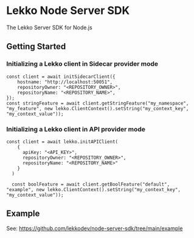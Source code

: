 # Lekko Node Server SDK
The Lekko Server SDK for Node.js

## Getting Started
### Initializing a Lekko client in Sidecar provider mode
```
const client = await initSidecarClient({
    hostname: "http://localhost:50051",
    repositoryOwner: "<REPOSITORY_OWNER>", 
    repositoryName: "<REPOSITORY_NAME>",
});
const stringFeature = await client.getStringFeature("my_namespace", "my_feature", new lekko.ClientContext().setString("my_context_key", "my_context_value"));
```
### Initializing a Lekko client in API provider mode
```
const client = await lekko.initAPIClient(
    {
      apiKey: "<API_KEY>",
      repositoryOwner: "<REPOSITORY_OWNER>",
      repositoryName: "<REPOSITORY_NAME>"
    }
  )
  
  const boolFeature = await client.getBoolFeature("default", "example", new lekko.ClientContext().setString("my_context_key", "my_context_value"));
```

## Example
See: https://github.com/lekkodev/node-server-sdk/tree/main/example
